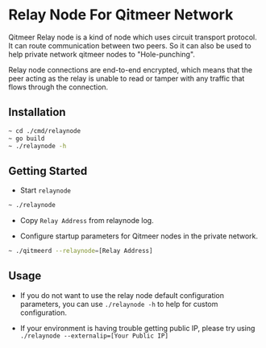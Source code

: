 # Relay Node For Qitmeer Network

Qitmeer Relay node is a kind of node which uses circuit transport protocol. 
It can route communication between two peers. So it can also be used to help 
private network qitmeer nodes to "Hole-punching".


Relay node connections are end-to-end encrypted, which means that the peer acting as the relay is unable to read or tamper with any traffic that flows through the connection.


## Installation
```bash
~ cd ./cmd/relaynode
~ go build
~ ./relaynode -h
```
## Getting Started

* Start `relaynode`
```bash
~ ./relaynode
```

* Copy `Relay Address` from relaynode log.

* Configure startup parameters for Qitmeer nodes in the private network.
```bash
~ ./qitmeerd --relaynode=[Relay Address]
```

## Usage

* If you do not want to use the relay node default configuration parameters, you can use `./relaynode -h` to help for custom configuration.

* If your environment is having trouble getting public IP, please try using `./relaynode --externalip=[Your Public IP]`